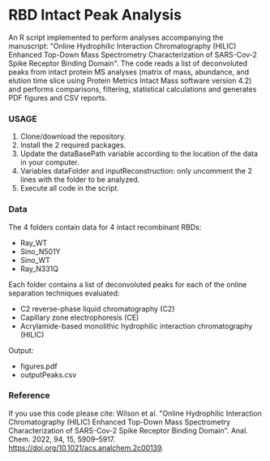 # RBD Intact Peak Analysis

An R script implemented to perform analyses accompanying the manuscript:
"Online Hydrophilic Interaction Chromatography (HILIC) Enhanced Top-Down Mass Spectrometry Characterization of SARS-Cov-2 Spike Receptor Binding Domain".
The code reads a list of deconvoluted peaks from intact protein MS analyses (matrix of mass, abundance, and elution time slice using Protein Metrics Intact Mass software version 4.2) and performs comparisons, filtering, statistical calculations and generates PDF figures and CSV reports.

### USAGE

1. Clone/download the repository.
2. Install the 2 required packages.
3. Update the dataBasePath variable according to the location of the data in your computer.
4. Variables dataFolder and inputReconstruction: only uncomment the 2 lines with the folder to be analyzed.
5. Execute all code in the script.

### Data

The 4 folders contain data for 4 intact recombinant RBDs: 
* Ray_WT
* Sino_N501Y
* Sino_WT
* Ray_N331Q

Each folder contains a list of deconvoluted peaks for each of the online separation techniques evaluated: 
* C2 reverse-phase liquid chromatography (C2)
* Capillary zone electrophoresis (CE)
* Acrylamide-based monolithic hydrophilic interaction chromatography (HILIC) 

Output:
* figures.pdf
* outputPeaks.csv

### Reference

If you use this code please cite:
Wilson et al. "Online Hydrophilic Interaction Chromatography (HILIC) Enhanced Top-Down Mass Spectrometry Characterization of SARS-Cov-2 Spike Receptor Binding Domain". Anal. Chem. 2022, 94, 15, 5909–5917. https://doi.org/10.1021/acs.analchem.2c00139.
